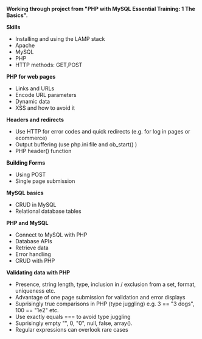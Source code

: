 **Working through project from "PHP with MySQL Essential Training: 1 The Basics".**

**Skills**  

- Installing and using the LAMP stack  
- Apache 
- MySQL 
- PHP 
- HTTP methods: GET,POST

**PHP for web pages**

- Links and URLs
- Encode URL parameters
- Dynamic data
- XSS and how to avoid it

**Headers and redirects**
- Use HTTP for error codes and quick redirects (e.g. for log in pages or ecommerce)
- Output buffering (use php.ini file and ob_start() )
- PHP header() function

**Building Forms**
- Using POST
- Single page submission

**MySQL basics**
- CRUD in MySQL
- Relational database tables

**PHP and MySQL**
- Connect to MySQL with PHP
- Database APIs
- Retrieve data
- Error handling
- CRUD with PHP

**Validating data with PHP**
- Presence, string length, type, inclusion in / exclusion from a set, format, uniqueness etc.  
- Advantage of one page submission for validation and error displays
- Suprisingly true comparisons in PHP (type juggling) e.g. 3 == "3 dogs", 100 == "1e2" etc.
- Use exactly equals === to avoid type juggling
- Suprisingly empty "", 0, "0", null, false, array().
- Regular expressions can overlook rare cases